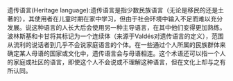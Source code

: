 遗传语言(Heritage language):遗传语言是指少数民族语言（无论是移民的还是土著的），其使用者在儿童时期在家中学习，但由于社会环境中输入不足而难以充分发展。说这种语言的人长大后会使用另一种主导语言，在其中他们变得更加熟练。波林斯基和卡甘将其标记为一个连续体（来源于Valdés对遗传语言的定义），范围从流利的说话者到几乎不会说家庭语言的个体。在一些通过个人所属的民族群体来确定某人母语的国家或文化中，遗传语言会与母语相连。这个术语还可以指一个人的家庭或社区的语言，即使这个人不会说或不理解这种语言，但在文化上却与之有所认同。
